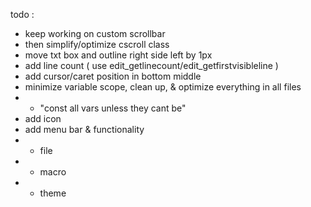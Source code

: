 todo :
- keep working on custom scrollbar
- then simplify/optimize cscroll class
- move txt box and outline right side left by 1px
- add line count ( use edit_getlinecount/edit_getfirstvisibleline )
- add cursor/caret position in bottom middle
- minimize variable scope, clean up, & optimize everything in all files
- - "const all vars unless they cant be"
- add icon
- add menu bar & functionality
- - file
- - macro
- - theme